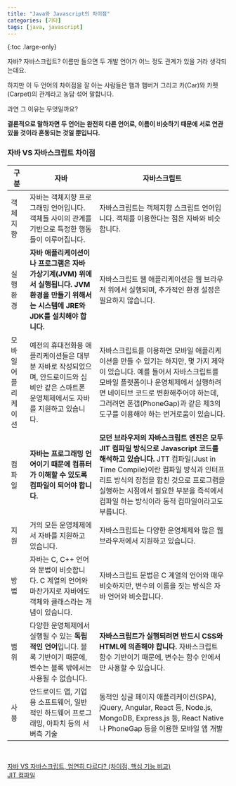 ```yaml
---
title: "Java와 Javascript의 차이점"
categories: [기타]
tags: [java, javascript]
---
```


{:toc .large-only}

자바? 자바스크립트? 이름만 들으면 두 개발 언어가 어느 정도 관계가 있을 거라 생각되는데요.

하지만 이 두 언어의 차이점을 잘 아는 사람들은 햄과 햄버거 그리고 카(Car)와 카펫(Carpet)의 관계라고 농담 섞어 말합니다.

과연 그 이유는 무엇일까요?

**결론적으로 말하자면 두 언어는 완전히 다른 언어로, 이름이 비슷하기 때문에 서로 연관 있을 것이라 혼동되는 것일 뿐입니다.**

### 자바 VS 자바스크립트 차이점

| 구분                |                                                                    자바                                                                     |                                                                                                                                                                                                                                                                                         자바스크립트 |
| ------------------- | ----------------------------------------------------------------------------------------------------------------------------------------- | --------------------------------------------------------------------------------------------------------------------------------------------------------------------------------------------------------------------------------------------------------------------------------------------------- |
| 객체지향            |                     자바는 객체지향 프로그래밍 언어입니다. 객체들 사이의 관계를 기반으로 특정한 행동들이 이루어집니다.                      |                                                                                                                                                                                                               자바스크립트는 객체지향 스크립트 언어입니다. 객체를 이용한다는 점은 자바와 비슷합니다. |
| 실행환경            | **자바 애플리케이션이나 프로그램은 자바 가상기계(JVM) 위에서 실행됩니다. JVM 환경을 만들기 위해서는 시스템에 JRE와 JDK를 설치해야 합니다.** |                                                                                                                                                                                                  자바스크립트 웹 애플리케이션은 웹 브라우저 위에서 실행되며, 추가적인 환경 설정은 필요하지 않습니다. |
| 모바일 어플리케이션 |  예전의 휴대전화용 애플리케이션들은 대부분 자바로 작성되었으며, 안드로이드와 심비안 같은 스마트폰 운영체제에서도 자바를 지원하고 있습니다.  |               자바스크립트를 이용하면 모바일 애플리케이션을 만들 수 있기는 하지만, 몇 가지 제약이 있습니다. 예를 들어서 자바스크립트를 모바일 플랫폼이나 운영체제에서 실행하려면 네이티브 코드로 변환해주어야 하는데, 그러려면 폰갭(PhoneGap)과 같은 제3의 도구를 이용해야 하는 번거로움이 있습니다. |
| 컴파일              |                           **자바는 프로그래밍 언어이기 때문에 컴퓨터가 이해할 수 있도록 컴파일이 되어야 합니다.**                           | **모던 브라우저의 자바스크립트 엔진은 모두 JIT 컴파일 방식으로 Javascript 코드를 해석하고 있습니다.** JTT 컴파일(Just in Time Compile)이란 컴파일 방식과 인터프리트 방식의 장점을 합친 것으로 프로그램을 실행하는 시점에서 필요한 부분을 즉석에서 컴파일 하는 방식이라 동적 컴파일이라고도 부릅니다. |
| 지원                |                                              거의 모든 운영체제에서 자바를 지원하고 있습니다.                                               |                                                                                                                                                                                                                             자바스크립트는 다양한 운영체제와 많은 웹 브라우저에서 지원하고 있습니다. |
| 방법                |               자바는 C, C++ 언어와 문법이 비슷합니다. C 계열의 언어와 마찬가지로 자바에도 객체와 클래스라는 개념이 있습니다.                |                                                                                                                                                                                               자바스크립트 문법은 C 계열의 언어와 매우 비슷하지만, 변수의 이름을 짓는 방식은 자바 언어와 비슷합니다. |
| 범위                |         다양한 운영체제에서 실행될 수 있는 **독립적인 언어**입니다. 블록 기반이기 때문에, 변수는 블록 밖에서는 사용될 수 없습니다.          |                                                                                                                                                       **자바스크립트가 실행되려면 반드시 CSS와 HTML에 의존해야 합니다.** 자바스크립트 함수 기반이기 때문에, 변수는 함수 안에서만 사용할 수 있습니다. |
| 사용                |                           안드로이드 앱, 기업용 소프트웨어, 일반적인 하드웨어 프로그래밍, 아파치 등의 서버측 기술                           |                                                                                                                                                 동적인 싱글 페이지 애플리케이션(SPA), jQuery, Angular, React 등, Node.js, MongoDB, Express.js 등, React Native나 PhoneGap 등을 이용한 모바일 앱 개발 |

<br/>

[자바 VS 자바스크립트, 엄연히 다르다? (차이점, 핵심 기능 비교)](http://blog.wishket.com/%EC%9E%90%EB%B0%94-vs-%EC%9E%90%EB%B0%94%EC%8A%A4%ED%81%AC%EB%A6%BD%ED%8A%B8-%EC%B0%A8%EC%9D%B4%EC%A0%90-%ED%95%B5%EC%8B%AC%EA%B8%B0%EB%8A%A5/) <br/>
[JIT 컴파일](https://perfectacle.github.io/2017/08/07/js-jit-compile/)
